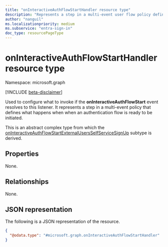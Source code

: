 ```yaml
---
title: "onInteractiveAuthFlowStartHandler resource type"
description: "Represents a step in a multi-event user flow policy defining what happens when an authentication flow is ready to be initiated by the user."
author: "nanguil"
ms.localizationpriority: medium
ms.subservice: "entra-sign-in"
doc_type: resourcePageType
---
```


# onInteractiveAuthFlowStartHandler resource type

Namespace: microsoft.graph

[!INCLUDE [beta-disclaimer](../../includes/beta-disclaimer.md)]

Used to configure what to invoke if the **onInteractiveAuthFlowStart** event resolves to this listener. It represents a step in a multi-event policy that defines what happens when when an authentication flow is ready to be initiated.

This is an abstract complex type from which the [onInteractiveAuthFlowStartExternalUsersSelfServiceSignUp](../resources/oninteractiveauthflowstartexternalusersselfservicesignup.md) subtype is derived.

## Properties

None.

## Relationships
None.

## JSON representation
The following is a JSON representation of the resource.
<!-- {
  "blockType": "resource",
  "@odata.type": "microsoft.graph.onInteractiveAuthFlowStartHandler"
}
-->
``` json
{
  "@odata.type": "#microsoft.graph.onInteractiveAuthFlowStartHandler"
}
```

